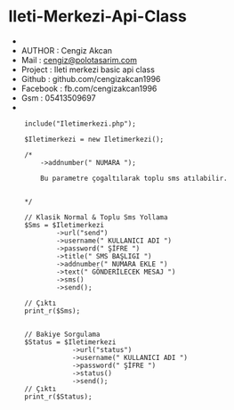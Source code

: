 # Ileti-Merkezi-Api-Class


*
*	AUTHOR   : Cengiz Akcan
*	Mail     : cengiz@polotasarim.com
*   Project  : Ileti merkezi basic api class 
*	Github	 : github.com/cengizakcan1996
*	Facebook : fb.com/cengizakcan1996
*   Gsm      : 05413509697
*



        include("Iletimerkezi.php");

        $Iletimerkezi = new Iletimerkezi();

		/*
			->addnumber(" NUMARA ");
			
			Bu parametre çogaltılarak toplu sms atılabilir.
			
			
		*/
		
        // Klasik Normal & Toplu Sms Yollama
        $Sms = $Iletimerkezi
				->url("send")
				->username(" KULLANICI ADI ")
				->password(" ŞİFRE ")
				->title(" SMS BAŞLIGI ")
				->addnumber(" NUMARA EKLE ")
				->text(" GÖNDERİLECEK MESAJ ")
				->sms()
				->send();
		
		// Çıktı
		print_r($Sms);


        // Bakiye Sorgulama
        $Status = $Iletimerkezi
					->url("status")
					->username(" KULLANICI ADI ")
					->password(" ŞİFRE ")
					->status()
					->send();
		// Çıktı
		print_r($Status);
			
